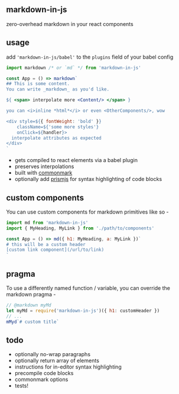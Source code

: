 markdown-in-js
---

zero-overhead markdown in your react components 

usage
---

add `'markdown-in-js/babel'` to the `plugins` field of your babel config

```jsx 
import markdown /* or `md` */ from 'markdown-in-js' 

const App = () => markdown`
## This is some content. 
You can write _markdown_ as you'd like. 

${ <span> interpolate more <Content/> </span> }

you can <i>inline *html*</i> or even <OtherComponents/>, wow

<div style=${{ fontWeight: 'bold' }} 
    className=${'some more styles'} 
    onClick=${handler}>
  interpolate attributes as expected
</div>
`
```

- gets compiled to react elements via a babel plugin
- preserves interpolations 
- built with [commonmark](https://github.com/jgm/commonmark.js)
- optionally add [prismjs](http://prismjs.com/) for syntax highlighting of code blocks 

custom components
---

You can use custom components for markdown primitives like so - 
```jsx
import md from 'markdown-in-js'
import { MyHeading, MyLink } from './path/to/components'

const App = () => md({ h1: MyHeading, a: MyLink })`
# this will be a custom header
[custom link component](/url/to/link)
`
```

pragma
---

To use a differently named function / variable, you can override the markdown pragma - 
```jsx
// @markdown myMd
let myMd = require('markdown-in-js')({ h1: customHeader })
// ...
mMyd`# custom title` 
```


todo
---

- optionally no-wrap paragraphs 
- optionally return array of elements
- instructions for in-editor syntax highlighting 
- precompile code blocks 
- commonmark options
- tests!
